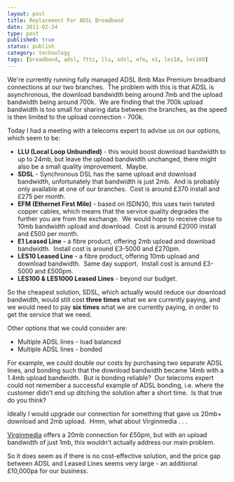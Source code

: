 ```yaml
--- 
layout: post 
title: Replacement For ADSL Broadband
date: 2011-02-24
type: post 
published: true 
status: publish
category: technology
tags: [broadband, adsl, fttc, llu, sdsl, efm, e1, les10, les100]
---
```


We're currently running fully managed ADSL 8mb Max Premium broadband
connections at our two branches.  The problem with this is that ADSL is
asynchronous, the download bandwidth being around 7mb and the upload
bandwidth being around 700k.  We are finding that the 700k upload
bandwidth is too small for sharing data between the branches, as the
speed is then limited to the upload connection - 700k.

Today I had a meeting with a telecoms expert to advise us on our
options, which seem to be:

<!--more-->

 *  **LLU (Local Loop Unbundled)** - this would boost download bandwidth
    to up to 24mb, but leave the upload bandwidth unchanged, there might
    also be a small quality improvement.  Maybe.
 *  **SDSL** - Synchronous DSL has the same upload and download
    bandwidth, unfortunately that bandwidth is just 2mb.  And is
    probably only available at one of our branches.  Cost is around £370
    install and £275 per month.
 *  **EFM (Ethernet First Mile)** - based on ISDN30, this uses twin
    twisted copper cables, which means that the service quality degrades
    the further you are from the exchange.  We would hope to receive
    close to 10mb bandwidth upload and download.  Cost is around £2000
    install and £500 per month.
 *  **E1 Leased Line** - a fibre product, offering 2mb upload and
    download bandwidth.  Install cost is around £3-5000 and £270pm.
 *  **LES10 Leased Line** - a fibre product, offering 10mb upload and
    download bandwidth.  Same day support.  Install cost is around
    £3-5000 and £500pm.
 *  **LES100 & LES1000 Leased Lines** - beyond our budget.

So the cheapest solution, SDSL, which actually would reduce our download
bandwidth, would still cost **three times** what we are currently
paying, and we would need to pay **six times** what we are currently
paying, in order to get the service that we need.

Other options that we could consider are:

 *  Multiple ADSL lines - load balanced
 *  Multiple ADSL lines - bonded

For example, we could double our costs by purchasing two separate ADSL
lines, and bonding such that the download bandwidth became 14mb with a
1.4mb upload bandwidth.  But is bonding reliable?  Our telecoms expert
could not remember a successful example of ADSL bonding, i.e. where the
customer didn't end up ditching the solution after a short time.  Is
that true do you think?

Ideally I would upgrade our connection for something that gave us 20mb+
download and 2mb upload.  Hmm, what about Virginmedia . . .

[Virginmedia](http://www.virginmediabusiness.co.uk/ "Virginmedia Business")
offers a 20mb connection for £50pm, but with an upload bandwidth of just
1mb, this wouldn't actually address our main problem.

So it does seem as if there is no cost-effective solution, and the price
gap between ADSL and Leased Lines seems very large - an additional
£10,000pa for our business.

